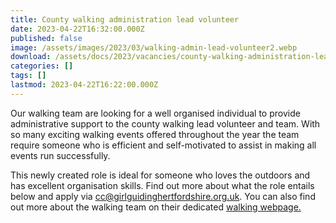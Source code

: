 ```yaml
---
title: County walking administration lead volunteer
date: 2023-04-22T16:32:00.000Z
published: false
image: /assets/images/2023/03/walking-admin-lead-volunteer2.webp
download: /assets/docs/2023/vacancies/county-walking-administration-lead-volunteer.pdf
categories: []
tags: []
lastmod: 2023-04-22T16:22:00.000Z
---
```

Our walking team are looking for a well organised individual to provide administrative support to the county walking lead volunteer and team. With so many exciting walking events offered throughout the year the team require someone who is efficient and self-motivated to assist in making all events run successfully.

This newly created role is ideal for someone who loves the outdoors and has excellent organisation skills.  Find out more about what the role entails below and apply via <cc@girlguidinghertfordshire.org.uk>. You can also find out more about the walking team on their dedicated [walking webpage.](/what-we-do/outdoor/walking/)
